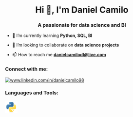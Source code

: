 <h1 align="center">Hi 👋, I'm Daniel Camilo</h1>
<h3 align="center">A passionate for data science and BI</h3>

- 🌱 I’m currently learning **Python, SQL, BI**

- 👯 I’m looking to collaborate on **data science projects**

- 📫 How to reach me **danielcamilodl@live.com**

<h3 align="left">Connect with me:</h3>
<p align="left">
<a href="https://linkedin.com/in/www.linkedin.com/in/danielcamilo98" target="blank"><img align="center" src="https://raw.githubusercontent.com/rahuldkjain/github-profile-readme-generator/master/src/images/icons/Social/linked-in-alt.svg" alt="www.linkedin.com/in/danielcamilo98" height="30" width="40" /></a>
</p>

<h3 align="left">Languages and Tools:</h3>
<p align="left"> <a href="https://www.python.org" target="_blank" rel="noreferrer"> <img src="https://raw.githubusercontent.com/devicons/devicon/master/icons/python/python-original.svg" alt="python" width="40" height="40"/> </a> </p>

